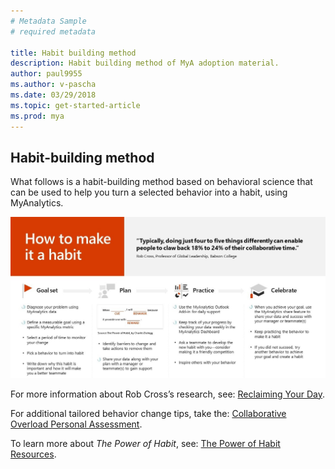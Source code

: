 ```yaml
---
# Metadata Sample
# required metadata

title: Habit building method
description: Habit building method of MyA adoption material. 
author: paul9955
ms.author: v-pascha
ms.date: 03/29/2018
ms.topic: get-started-article
ms.prod: mya
---
```


## Habit-building method

What follows is a habit-building method based on behavioral science that can be used to help you turn a selected behavior into a habit, using MyAnalytics.

<img src="../../../Images/how-to-make-it-a-habit.png" alt="How to make it a habit">

For more information about Rob Cross’s research, see: [Reclaiming Your Day](https://www.robcross.org/wp-content/uploads/2017/10/reducing-collaborative-overload-how-efficient-collaborators-reclaim-time-connected-commons.pdf).

For additional tailored behavior change tips, take the: [Collaborative Overload Personal Assessment](https://www.networkassessments.org/). 

To learn more about _The Power of Habit_, see: [The Power of Habit Resources](http://charlesduhigg.com/resources/).




